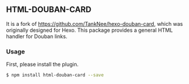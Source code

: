 ## HTML-DOUBAN-CARD


It is a fork of https://github.com/TankNee/hexo-douban-card, which was originally designed for Hexo. This package provides a general HTML handler for Douban links.

### Usage

First, please install the plugin.

```bash
$ npm install html-douban-card --save
```
